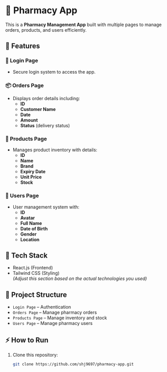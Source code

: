 # 💊 Pharmacy App

This is a **Pharmacy Management App** built with multiple pages to manage orders, products, and users efficiently.  

## 📌 Features

### 🔐 Login Page
- Secure login system to access the app.

### 📦 Orders Page
- Displays order details including:
  - **ID**
  - **Customer Name**
  - **Date**
  - **Amount**
  - **Status** (delivery status)

### 🛒 Products Page
- Manages product inventory with details:
  - **ID**
  - **Name**
  - **Brand**
  - **Expiry Date**
  - **Unit Price**
  - **Stock**

### 👤 Users Page
- User management system with:
  - **ID**
  - **Avatar**
  - **Full Name**
  - **Date of Birth**
  - **Gender**
  - **Location**

## 🚀 Tech Stack
- React.js (Frontend)
- Tailwind CSS (Styling)  
*(Adjust this section based on the actual technologies you used)*

## 📂 Project Structure
- `Login Page` – Authentication
- `Orders Page` – Manage pharmacy orders
- `Products Page` – Manage inventory and stock
- `Users Page` – Manage pharmacy users

## ⚡ How to Run
1. Clone this repository:
   ```bash
   git clone https://github.com/shj9697/pharmacy-app.git
